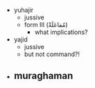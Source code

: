 - yuhajir
    - jussive
    - form III (مُفاعَلَةْ)
        - what implications?
- yajid
    - jussive
    - but not command?!
- muraghaman
    - 